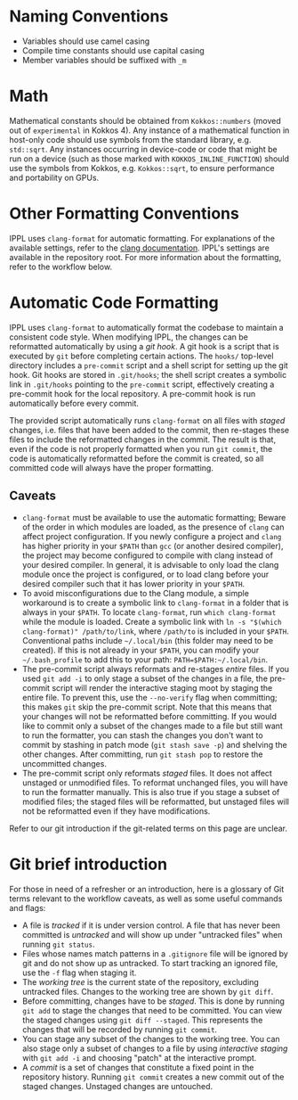# Naming Conventions

- Variables should use camel casing
- Compile time constants should use capital casing
- Member variables should be suffixed with `_m`

# Math

Mathematical constants should be obtained from `Kokkos::numbers` (moved out of `experimental` in Kokkos 4). Any instance of a mathematical function in host-only code should use symbols from the standard library, e.g. `std::sqrt`. Any instances occurring in device-code or code that might be run on a device (such as those marked with `KOKKOS_INLINE_FUNCTION`) should use the symbols from Kokkos, e.g. `Kokkos::sqrt`, to ensure performance and portability on GPUs.

# Other Formatting Conventions

IPPL uses `clang-format` for automatic formatting. For explanations of the available settings, refer to the [clang documentation](https://clang.llvm.org/docs/ClangFormatStyleOptions.html). 
IPPL's settings are available in the repository root. For more information about the formatting, refer to the workflow below.

# Automatic Code Formatting

IPPL uses `clang-format` to automatically format the codebase to maintain a consistent code style. When modifying IPPL, the changes can be reformatted automatically by 
using a *git hook*. A git hook is a script that is executed by `git` before completing certain actions. The `hooks/` top-level directory includes a `pre-commit` script and a 
shell script for setting up the git hook. Git hooks are stored in `.git/hooks`; the shell script creates a symbolic link in `.git/hooks` pointing to the `pre-commit` script, 
effectively creating a pre-commit hook for the local repository. A pre-commit hook is run automatically before every commit.

The provided script automatically runs `clang-format` on all files with *staged* changes, i.e. files that have been added to the commit, then re-stages these files to include 
the reformatted changes in the commit. The result is that, even if the code is not properly formatted when you run `git commit`, the code is automatically reformatted before the 
commit is created, so all committed code will always have the proper formatting.

## Caveats

- `clang-format` must be available to use the automatic formatting; Beware of the order in which modules are loaded, as the presence of `clang` can affect project configuration.
  If you newly configure a project and `clang` has higher priority in your `$PATH` than `gcc` (or another desired compiler), the project may become configured to compile with clang
  instead of your desired compiler. In general, it is advisable to only load the clang module once the project is configured, or to load clang before your desired compiler such
  that it has lower priority in your `$PATH`.
- To avoid misconfigurations due to the Clang module, a simple workaround is to create a symbolic link to `clang-format` in a folder that is always in your `$PATH`.
  To locate `clang-format`, run `which clang-format` while the module is loaded. Create a symbolic link with `ln -s "$(which clang-format)" /path/to/link`, where `/path/to` is
  included in your `$PATH`. Conventional paths include `~/.local/bin` (this folder may need to be created). If this is not already in your `$PATH`, you can modify
  your `~/.bash_profile` to add this to your path: `PATH=$PATH:~/.local/bin`.
- The pre-commit script always reformats and re-stages *entire* files. If you used `git add -i` to only stage a subset of the changes in a file, the pre-commit script will
  render the interactive staging moot by staging the entire file. To prevent this, use the `--no-verify` flag when committing; this makes `git` skip the pre-commit script. Note that 
  this means that your changes will not be reformatted before committing. If you would like to commit only a subset of the changes made to a file but still want to run the formatter,
  you can stash the changes you don't want to commit by stashing in patch mode (`git stash save -p`) and shelving the other changes. After committing, run `git stash pop` to restore
  the uncommitted changes.
- The pre-commit script only reformats *staged* files. It does not affect unstaged or unmodified files. To reformat unchanged files, you will have to run the formatter manually.
  This is also true if you stage a subset of modified files; the staged files will be reformatted, but unstaged files will not be reformatted even if they have modifications.

Refer to our git introduction if the git-related terms on this page are unclear.

# Git brief introduction 

For those in need of a refresher or an introduction, here is a glossary of Git terms relevant to the workflow caveats, as well as some useful commands and flags:

- A file is *tracked* if it is under version control. A file that has never been committed is *untracked* and will show up under "untracked files" when running `git status`.
- Files whose names match patterns in a `.gitignore` file will be ignored by git and do not show up as untracked. To start tracking an ignored file, use the `-f` flag when staging it.
- The *working tree* is the current state of the repository, excluding untracked files. Changes to the working tree are shown by `git diff`.
- Before committing, changes have to be *staged*. This is done by running `git add` to stage the changes that need to be committed. You can view the staged changes using `git diff --staged`. This represents the changes that will be recorded by running `git commit`.
- You can stage any subset of the changes to the working tree. You can also stage only a subset of changes to a file by using *interactive staging* with `git add -i` and choosing "patch" at the interactive prompt.
- A *commit* is a set of changes that constitute a fixed point in the repository history. Running `git commit` creates a new commit out of the staged changes. Unstaged changes are untouched.


